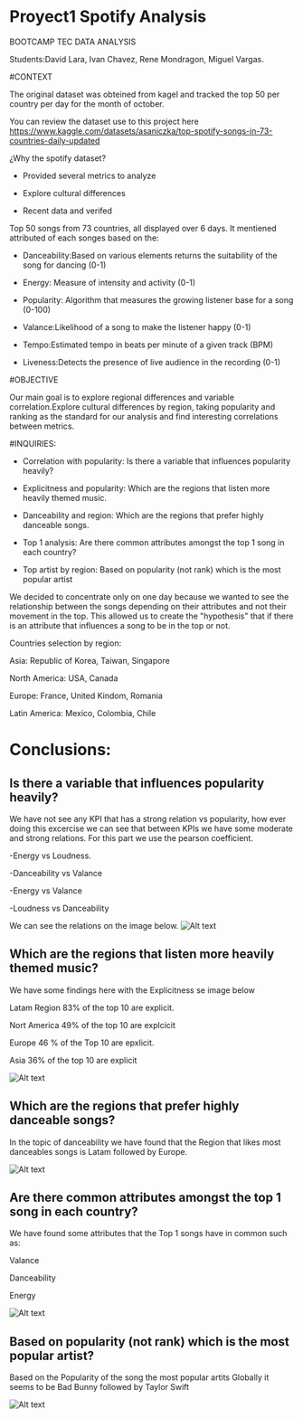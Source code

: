 # Proyect1 Spotify Analysis 

BOOTCAMP TEC DATA ANALYSIS

Students:David Lara, Ivan Chavez, Rene Mondragon, Miguel Vargas.

#CONTEXT

The original dataset was obteined from kagel and tracked the top 50 per country per day for the month of october.

You can review the dataset use to this project here https://www.kaggle.com/datasets/asaniczka/top-spotify-songs-in-73-countries-daily-updated


¿Why the spotify dataset?

- Provided several metrics to analyze

- Explore cultural differences

- Recent data and verifed

Top 50 songs from 73 countries, all displayed over 6 days. It mentiened attributed of each songes based on the:

- Danceability:Based on various elements returns the suitability of the song for dancing (0-1)

- Energy: Measure of intensity and activity (0-1)

- Popularity: Algorithm that measures the growing listener base for a song (0-100)

- Valance:Likelihood of a song to make the listener happy (0-1)

- Tempo:Estimated tempo in beats per minute of a given track (BPM)

- Liveness:Detects the presence of  live audience in the recording (0-1)

#OBJECTIVE 

Our main goal is to explore regional differences and variable correlation.Explore cultural differences by region, taking popularity and ranking as the standard for our analysis and find interesting correlations between metrics.

#INQUIRIES:

  - Correlation with popularity:
  Is there a variable that influences popularity heavily?
  
  - Explicitness and popularity:
  Which are the regions that listen more heavily themed music.
  
  - Danceability and region:
  Which are the regions that prefer highly danceable songs.
  
  - Top 1 analysis:
  Are there common attributes amongst the top 1 song in each country?

  - Top artist by region:
  Based on popularity (not rank) which is the most popular artist

We decided to concentrate only on one day because we wanted to see the relationship between the songs depending on their attributes and not their movement in the top. This allowed us to create the "hypothesis" that if there is an attribute that influences a song to be in the top or not.


Countries selection by region:

Asia: Republic of Korea, Taiwan, Singapore

North America: USA, Canada

Europe: France, United Kindom, Romania

Latin America: Mexico, Colombia, Chile


# Conclusions:

## Is there a variable that influences popularity heavily? ##
  
We have not see any KPI that has a strong relation vs popularity, how ever doing this excercise we can see that between KPIs we have some moderate and strong relations. For this part we use the pearson coefficient.

-Energy vs Loudness.

-Danceability vs Valance

-Energy vs Valance

-Loudness vs  Danceability

We can see the relations on the image below.
![Alt text](image.png)

## Which are the regions that listen more heavily themed music? ##

We have some findings here with the Explicitness se image below

Latam Region 83% of the top 10 are explicit.

Nort America 49% of the top 10 are explcicit

Europe       46 % of the Top 10 are epxlicit.

Asia         36% of the top 10 are explicit

![Alt text](image-1.png)

## Which are the regions that prefer highly danceable songs? ##

In the topic of danceability we have found that the Region that likes most danceables songs is Latam followed by Europe.

![Alt text](image-2.png)
  
## Are there common attributes amongst the top 1 song in each country? ##

We have found some attributes that the Top 1 songs have in common such as:

Valance

Danceability 

Energy

![Alt text](image-17.png)

## Based on popularity (not rank) which is the most popular artist? ##

Based on the Popularity of the song the most popular artits Globally it seems to be Bad Bunny followed by Taylor Swift

![Alt text](image-18.png)

  
